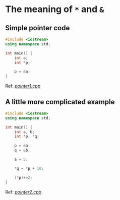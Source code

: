 # The meaning of `*` and `&`

## Simple pointer code

```cpp
#include <iostream>
using namespace std;

int main() {
    int a;
    int *p;

    p = &a;
}
```

Ref: _[pointer1.cpp](./Code/pointer1.cpp)_

## A little more complicated example

```cpp
#include <iostream>
using namespace std;

int main() {
    int a, b;
    int *p, *q;

    p = &a;
    q = &b;

    a = 5;

    *q = *p + 10;

    (*p)+=2;
}
```

Ref: _[pointer2.cpp](./Code/pointer2.cpp)_
